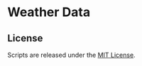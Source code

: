 # Weather Data

## License

Scripts are released under the [MIT License](https://github.com/soodoku/Weather-Data/License%20for%20Scripts.md).